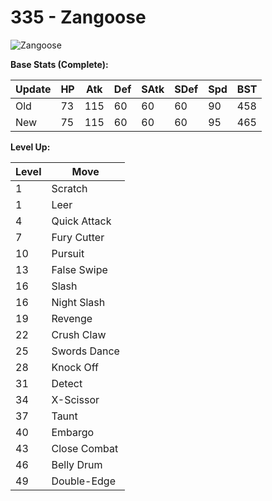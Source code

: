 # 335 - Zangoose
![][335]

**Base Stats (Complete):**

Update | HP | Atk | Def | SAtk | SDef | Spd | BST
---    | ---| --- | --- | ---  | ---  | --- | ---
Old    | 73 |  115 |  60 |  60  |  60  |  90  |  458
New    | 75 |  115 |  60 |  60  |  60  |  95  |  465

**Level Up:**

Level | Move
---   | ---
  1   | Scratch
  1   | Leer
  4   | Quick Attack
  7   | Fury Cutter
 10   | Pursuit
 13   | False Swipe
 16   | Slash
 16   | Night Slash
 19   | Revenge
 22   | Crush Claw
 25   | Swords Dance
 28   | Knock Off
 31   | Detect
 34   | X-Scissor
 37   | Taunt
 40   | Embargo
 43   | Close Combat
 46   | Belly Drum
 49   | Double-Edge



[335]: https://raw.githubusercontent.com/PokeAPI/sprites/master/sprites/pokemon/335.png "Zangoose"
